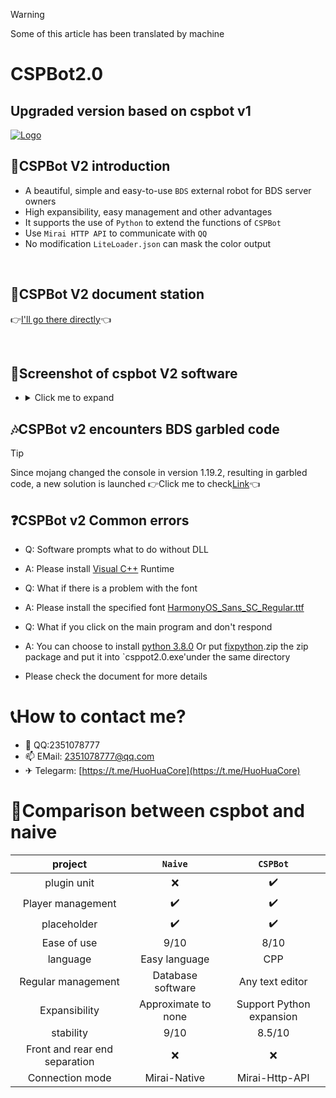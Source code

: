 >[!Warning]
>
>Some of this article has been translated by machine
# CSPBot2.0

## Upgraded version based on cspbot v1
[![Logo](https://img1.imgtp.com/2022/07/02/wrNETzqc.png)](https://img1.imgtp.com/2022/07/02/wrNETzqc.png)

## 👀CSPBot V2 introduction
- A beautiful, simple and easy-to-use `BDS` external robot for BDS server owners
- High expansibility, easy management and other advantages
- It supports the use of `Python` to extend the functions of `CSPBot`
- Use `Mirai HTTP API` to communicate with `QQ`
- No modification `LiteLoader.json` can mask the color output

<br>

## 📄CSPBot V2 document station
👉[I'll go there directly](https://cspbot.top/)👈

<br>

## 🧩Screenshot of cspbot V2 software
- <details>
    <summary>Click me to expand</summary>
    <span>main interface</span>
    <img src="https://img1.imgtp.com/2022/07/02/SrrYedYy.png">
    <span>Player management</span>
    <img src="https://img1.imgtp.com/2022/07/02/PXq41QmB.png">
    <span>Regular management</span>
    <img src="https://img1.imgtp.com/2022/07/02/ojHwsX9e.png">
    <span>Plug in management</span>
    <img src="https://img1.imgtp.com/2022/07/02/a6XOfthp.png">
    <span>Log output</span>
    <img src="https://img1.imgtp.com/2022/07/02/uxems0Zw.png">
  </details>
  

## 🎶CSPBot v2 encounters BDS garbled code
> [!tip]
>
> Since mojang changed the console in version 1.19.2, resulting in garbled code, a new solution is launched
> 👉Click me to check[Link](https://github.com/CSPBot-Devloper/CSPBot-Server-Helper)👈



## ❓CSPBot v2 Common errors
- Q: Software prompts what to do without DLL
- A: Please install [Visual C++](https://docs.microsoft.com/en-us/cpp/windows/latest-supported-vc-redist?view=msvc-170) Runtime

- Q: What if there is a problem with the font
- A: Please install the specified font [HarmonyOS_Sans_SC_Regular.ttf](https://huohuas001.lanzouv.com/iFSlj078w1pe)

- Q: What if you click on the main program and don't respond
- A: You can choose to install [python 3.8.0](https://www.python.org/ftp/python/3.8.0/python-3.8.0-amd64.exe) Or put [fixpython](https://huohuas001.lanzouv.com/imqT407a521g).zip the zip package and put it into `csppot2.0.exe'under the same directory

- Please check the document for more details

# 📞How to contact me?
- 🐧 QQ:2351078777
- 📫 EMail: 2351078777@qq.com
- ✈ Telegarm: [https://t.me/HuoHuaCore](https://t.me/HuoHuaCore)

# 📂Comparison between cspbot and naive
|  project   | `Naive`  | `CSPBot`  |
|  :-:  | :-:  | :-:  |
| plugin unit | ❌ | ✔️ |
| Player management  | ✔️ | ✔️ |
| placeholder   | ✔️ | ✔️ |
| Ease of use  | 9/10 | 8/10 |
| language  | Easy language | CPP |
| Regular management  | Database software | Any text editor |
| Expansibility  | Approximate to none | Support Python expansion |
| stability  | 9/10 | 8.5/10 |
| Front and rear end separation  | ❌ | ❌ |
| Connection mode  | Mirai-Native | Mirai-Http-API |
